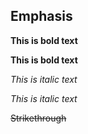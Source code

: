 ## Emphasis

**This is bold text**

__This is bold text__

*This is italic text*

_This is italic text_

~~Strikethrough~~

